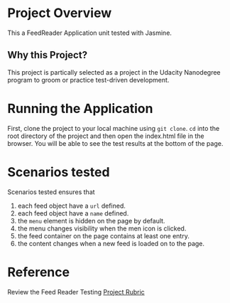 # Project Overview

This a FeedReader Application unit tested with Jasmine.


## Why this Project?

This project is partically selected as a project in the Udacity Nanodegree program to groom or practice test-driven development.

# Running the Application

First, clone the project to your local machine using `git clone`. `cd` into the root directory of the project and then open the index.html file in the browser. You will be able to see the test results at the bottom of the page.

# Scenarios tested

Scenarios tested ensures that

1. each feed object have a `url` defined.
2. each feed object have a `name` defined.
3. the `menu` element is hidden on the page by default.
4. the menu changes visibility when the men icon is clicked.
5. the feed container on the page contains at least one entry.
6. the content changes when a new feed is loaded on to the page.

# Reference
Review the Feed Reader Testing [Project Rubric](https://review.udacity.com/#!/projects/3442558598/rubric)